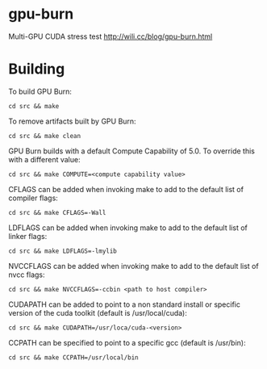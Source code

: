 # gpu-burn
Multi-GPU CUDA stress test
http://wili.cc/blog/gpu-burn.html

# Building
To build GPU Burn:

`cd src && make`

To remove artifacts built by GPU Burn:

`cd src && make clean`

GPU Burn builds with a default Compute Capability of 5.0.
To override this with a different value:

`cd src && make COMPUTE=<compute capability value>`

CFLAGS can be added when invoking make to add to the default
list of compiler flags:

`cd src && make CFLAGS=-Wall`

LDFLAGS can be added when invoking make to add to the default
list of linker flags:

`cd src && make LDFLAGS=-lmylib`

NVCCFLAGS can be added when invoking make to add to the default
list of nvcc flags:

`cd src && make NVCCFLAGS=-ccbin <path to host compiler>`

CUDAPATH can be added to point to a non standard install or
specific version of the cuda toolkit (default is 
/usr/local/cuda):

`cd src && make CUDAPATH=/usr/loca/cuda-<version>`

CCPATH can be specified to point to a specific gcc (default is
/usr/bin):

`cd src && make CCPATH=/usr/local/bin`
